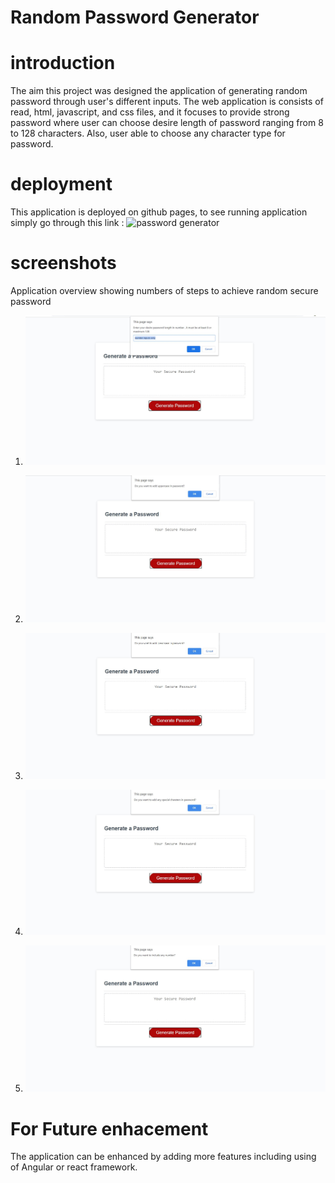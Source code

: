 # Random Password Generator

# introduction
The aim this project was designed the application of generating random password through user's different inputs. 
The web application is consists of read, html, javascript, and css files, and it focuses to provide strong password where user can choose desire length of password ranging from 8 to 128 characters. Also, user able to choose any character type for password.

# deployment
This application is deployed on github pages, 
to see running application simply go through this link : ![password generator](https://sthasub.github.io/password-generator/)

# screenshots
Application overview showing numbers of steps to achieve random secure password
1. ![Enter password length](./assets/images/length.JPG)

2. ![Choose Uppercase](./assets/images/uppercase.JPG)

3. ![Choose Lowercase](./assets/images/lower.JPG)

4. ![Choose Special Symbol](./assets/images/special.JPG)

5. ![Choose Number](./assets/images/number.JPG)

# For Future enhacement

The application can be enhanced by adding more features including using of Angular or react framework. 

